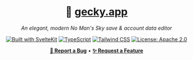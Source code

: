 <div align="center">

# 🚀 [gecky.app](https://gecky.app/)

_An elegant, modern No Man's Sky save & account data editor_

[![Built with SvelteKit](https://img.shields.io/badge/Built%20with-SvelteKit-FF3E00?style=for-the-badge&logo=svelte&logoColor=white)](https://kit.svelte.dev/)
[![TypeScript](https://img.shields.io/badge/TypeScript-007ACC?style=for-the-badge&logo=typescript&logoColor=white)](https://www.typescriptlang.org/)
[![Tailwind CSS](https://img.shields.io/badge/Tailwind_CSS-38B2AC?style=for-the-badge&logo=tailwind-css&logoColor=white)](https://tailwindcss.com/)
[![License: Apache 2.0](https://img.shields.io/badge/License-Apache%202.0-blue.svg?style=for-the-badge)](https://opensource.org/licenses/Apache-2.0)

[**🐛 Report a Bug**](https://github.com/FabulousCodingFox/gecky.app/issues) • [**✨ Request a Feature**](https://github.com/FabulousCodingFox/gecky.app/issues)

</div>
